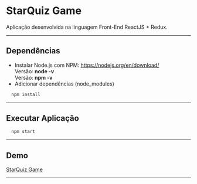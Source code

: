 # StarQuiz Game
Aplicação desenvolvida na linguagem Front-End ReactJS + Redux.

----------

## Dependências
- Instalar Node.js com NPM: https://nodejs.org/en/download/
<br>Versão: **node -v** 
<br>Versão: **npm  -v**
- Adicionar dependências (node_modules)
```bash
  npm install
```   

----------

## Executar Aplicação
```bash
  npm start
``` 

----------

## Demo
[StarQuiz Game][1]

----------
[1]: https://starquiz-game.herokuapp.com/
